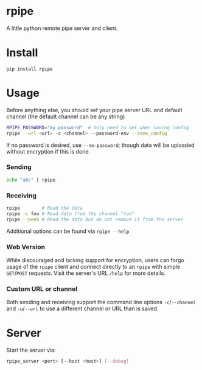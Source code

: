 # rpipe
A little python remote pipe server and client.

# Install

`pip install rpipe`

# Usage

Before anything else, you should set your pipe server URL and default channel (the default channel can be any string)
```bash
RPIPE_PASSWORD="my password"  # Only need to set when saving config
rpipe --url <url> -c <channel> --password-env --save_config
```

If no password is desired, use `--no-password`; though data will be uploaded without encryption if this is done.

### Sending
```bash
echo "abc" | rpipe
```

### Receiving
```bash
rpipe        # Read the data
rpipe -c foo # Read data from the channel "foo"
rpipe --peek # Read the data but do not remove it from the server
```

Additional options can be found via `rpipe --help`

### Web Version

While discouraged and lacking support for encryption, users can forgo usage of the `rpipe` client and connect directly to an `rpipe` with simple `GET`/`POST` requests. Visit the server's URL `/help` for more details.

### Custom URL or channel
Both sending and receiving support the command line options `-c`/`--channel` and `-u`/`--url` to use a different channel or URL than is saved.


# Server

Start the server via:
```bash
rpipe_server <port> [--host <host>] [--debug]
```
